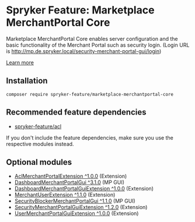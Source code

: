 # Spryker Feature: Marketplace MerchantPortal Core

Marketplace MerchantPortal Core enables server configuration and the basic functionality of the Merchant Portal such as security login. (Login URL is http://mp.de.spryker.local/security-merchant-portal-gui/login)

[Learn more](https://docs.spryker.com/docs/pbc/all/merchant-management/202307.0/marketplace/marketplace-merchant-portal-core-feature-overview/marketplace-merchant-portal-core-feature-overview.html)

## Installation

```
composer require spryker-feature/marketplace-merchantportal-core
```

## Recommended feature dependencies
- [spryker-feature/acl](https://github.com/spryker-feature/acl)

If you don't include the feature dependencies, make sure you use the respective modules instead.

## Optional modules
- [AclMerchantPortalExtension ^1.0.0](https://github.com/spryker/acl-merchant-portal-extension) (Extension)
- [DashboardMerchantPortalGui ^3.1.0](https://github.com/spryker/dashboard-merchant-portal-gui) (MP GUI)
- [DashboardMerchantPortalGuiExtension ^1.0.0](https://github.com/spryker/dashboard-merchant-portal-gui-extension) (Extension)
- [MerchantUserExtension ^1.1.0](https://github.com/spryker/merchant-user-extension) (Extension)
- [SecurityBlockerMerchantPortalGui ^1.1.0](https://github.com/spryker/security-blocker-merchant-portal-gui) (MP GUI)
- [SecurityMerchantPortalGuiExtension ^1.2.0](https://github.com/spryker/security-merchant-portal-gui-extension) (Extension)
- [UserMerchantPortalGuiExtension ^1.0.0](https://github.com/spryker/user-merchant-portal-gui-extension) (Extension)
